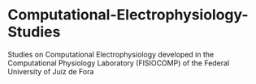 # Computational-Electrophysiology-Studies
Studies on Computational Electrophysiology developed in the Computational Physiology Laboratory (FISIOCOMP) of the Federal University of Juiz de Fora
